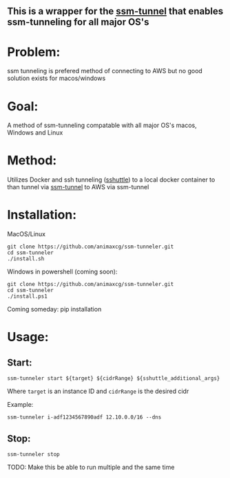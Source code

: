 ## This is a wrapper for the [ssm-tunnel](https://github.com/mludvig/aws-ssm-tools) that enables ssm-tunneling for all major OS's 
# Problem:

ssm tunneling is prefered method of connecting to AWS but no good solution exists for macos/windows

# Goal:
A method of ssm-tunneling compatable with all major OS's macos, Windows and Linux

# Method:
Utilizes Docker and ssh tunneling ([sshuttle](https://github.com/sshuttle/sshuttle)) to a local docker container to than tunnel via [ssm-tunnel](https://github.com/mludvig/aws-ssm-tools) to AWS via ssm-tunnel

# Installation:

MacOS/Linux

```
git clone https://github.com/animaxcg/ssm-tunneler.git
cd ssm-tunneler
./install.sh
```
Windows
in powershell (coming soon):
```
git clone https://github.com/animaxcg/ssm-tunneler.git
cd ssm-tunneler
./install.ps1
```
Coming someday: pip installation

# Usage:
## Start:
```
ssm-tunneler start ${target} ${cidrRange} ${sshuttle_additional_args}
```
Where `target` is an instance ID and `cidrRange` is the desired cidr

Example:
```
ssm-tunneler i-adf1234567890adf 12.10.0.0/16 --dns
```
## Stop:
```
ssm-tunneler stop
```
TODO: Make this be able to run multiple and the same time